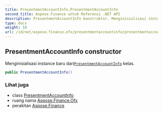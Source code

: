 ```yaml
---
title: PresentmentAccountInfo.PresentmentAccountInfo
second_title: Aspose.Finance untuk Referensi .NET API
description: PresentmentAccountInfo konstruktor. Menginisialisasi instance baru dariPresentmentAccountInfo kelas.
type: docs
weight: 10
url: /id/net/aspose.finance.ofx/presentmentaccountinfo/presentmentaccountinfo/
---
```

## PresentmentAccountInfo constructor

Menginisialisasi instance baru dari[`PresentmentAccountInfo`](../) kelas.

```csharp
public PresentmentAccountInfo()
```

### Lihat juga

* class [PresentmentAccountInfo](../)
* ruang nama [Aspose.Finance.Ofx](../../presentmentaccountinfo/)
* perakitan [Aspose.Finance](../../../)


